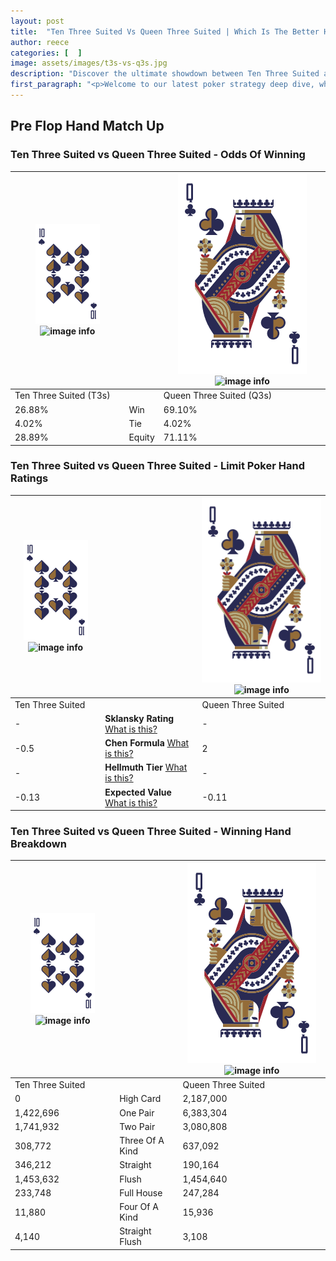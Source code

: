 ```yaml
---
layout: post
title:  "Ten Three Suited Vs Queen Three Suited | Which Is The Better Hand In Poker? A Complete Guide"
author: reece
categories: [  ]
image: assets/images/t3s-vs-q3s.jpg
description: "Discover the ultimate showdown between Ten Three Suited and Queen Three Suited in poker! Uncover the odds, strategies, and scenarios where one hand triumphs over the other. Get ready to up your poker game with this thrilling analysis."
first_paragraph: "<p>Welcome to our latest poker strategy deep dive, where we're pitting two distinct hands against each other in a high-stakes showdown: Ten Three Suited vs Queen Three Suited.</p><p>In the dynamic world of poker, every decision counts, and knowing which hand holds the upper hand is key to your success at the table.</p><p>In this article, we'll dissect these two hands, explore the scenarios where one dominates the other, and equip you with the knowledge to make strategic choices that can tip the odds in your favor.</p><p>Get ready to unravel the intriguing dynamics of these poker hands and elevate your game to new heights.</p>"
---
```




[comment]: # (sp0)

## Pre Flop Hand Match Up

<div class="table hand-ratings" markdown="1"> 



### Ten Three Suited vs Queen Three Suited - Odds Of Winning


    
| ![image info](assets/images/hand1/T.png) ![image info](assets/images/hand1/3s.png) |  | ![image info](assets/images/hand2/Q.png) ![image info](assets/images/hand2/3s.png) |
| -------- | -------- | -------- |
| Ten Three Suited (T3s) |  | Queen Three Suited (Q3s) |
| 26.88% | Win | 69.10% |
| 4.02% | Tie | 4.02% |
| 28.89% | Equity | 71.11% |




[comment]: # (sp1)



### Ten Three Suited vs Queen Three Suited - Limit Poker Hand Ratings


    
| ![image info](assets/images/hand1/T.png) ![image info](assets/images/hand1/3s.png) |  | ![image info](assets/images/hand2/Q.png) ![image info](assets/images/hand2/3s.png) |
| -------- | -------- | -------- |
| Ten Three Suited |  | Queen Three Suited |
| - | **Sklansky Rating** [What is this?](/sklansky-rating-explained) | - |
| -0.5 | **Chen Formula** [What is this?](/chen-formula-explained) | 2 |
| - | **Hellmuth Tier** [What is this?](/Hellmuth-tier-explained) | - |
| -0.13 | **Expected Value** [What is this?](/expected-value-explained) | -0.11 |




[comment]: # (sp2)



### Ten Three Suited vs Queen Three Suited - Winning Hand Breakdown


    
| ![image info](assets/images/hand1/T.png) ![image info](assets/images/hand1/3s.png) |  | ![image info](assets/images/hand2/Q.png) ![image info](assets/images/hand2/3s.png) |
| -------- | -------- | -------- |
| Ten Three Suited |  | Queen Three Suited |
| 0 | High Card | 2,187,000 |
| 1,422,696 | One Pair | 6,383,304 |
| 1,741,932 | Two Pair | 3,080,808 |
| 308,772 | Three Of A Kind | 637,092 |
| 346,212 | Straight | 190,164 |
| 1,453,632 | Flush | 1,454,640 |
| 233,748 | Full House | 247,284 |
| 11,880 | Four Of A Kind | 15,936 |
| 4,140 | Straight Flush | 3,108 |




[comment]: # (sp3)



</div>

[comment]: # (sp4)



[comment]: # (sp5)

